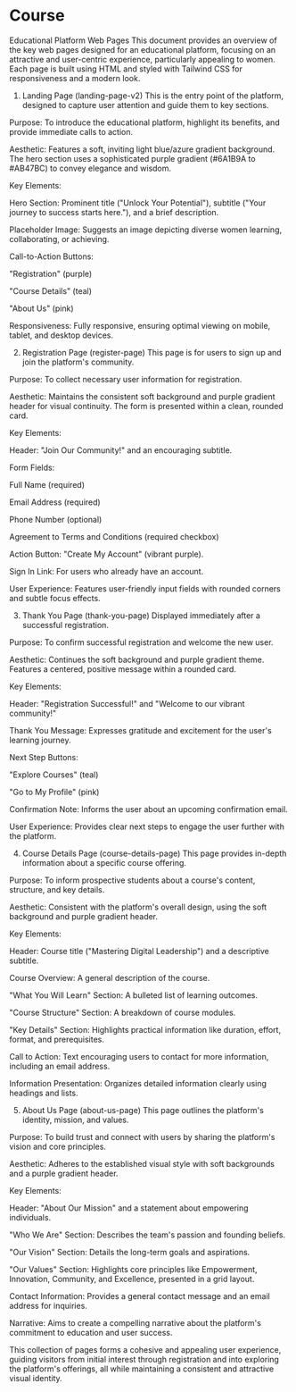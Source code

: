 # Course
Educational Platform Web Pages
This document provides an overview of the key web pages designed for an educational platform, focusing on an attractive and user-centric experience, particularly appealing to women. Each page is built using HTML and styled with Tailwind CSS for responsiveness and a modern look.

1. Landing Page (landing-page-v2)
This is the entry point of the platform, designed to capture user attention and guide them to key sections.

Purpose: To introduce the educational platform, highlight its benefits, and provide immediate calls to action.

Aesthetic: Features a soft, inviting light blue/azure gradient background. The hero section uses a sophisticated purple gradient (#6A1B9A to #AB47BC) to convey elegance and wisdom.

Key Elements:

Hero Section: Prominent title ("Unlock Your Potential"), subtitle ("Your journey to success starts here."), and a brief description.

Placeholder Image: Suggests an image depicting diverse women learning, collaborating, or achieving.

Call-to-Action Buttons:

"Registration" (purple)

"Course Details" (teal)

"About Us" (pink)

Responsiveness: Fully responsive, ensuring optimal viewing on mobile, tablet, and desktop devices.

2. Registration Page (register-page)
This page is for users to sign up and join the platform's community.

Purpose: To collect necessary user information for registration.

Aesthetic: Maintains the consistent soft background and purple gradient header for visual continuity. The form is presented within a clean, rounded card.

Key Elements:

Header: "Join Our Community!" and an encouraging subtitle.

Form Fields:

Full Name (required)

Email Address (required)

Phone Number (optional)

Agreement to Terms and Conditions (required checkbox)

Action Button: "Create My Account" (vibrant purple).

Sign In Link: For users who already have an account.

User Experience: Features user-friendly input fields with rounded corners and subtle focus effects.

3. Thank You Page (thank-you-page)
Displayed immediately after a successful registration.

Purpose: To confirm successful registration and welcome the new user.

Aesthetic: Continues the soft background and purple gradient theme. Features a centered, positive message within a rounded card.

Key Elements:

Header: "Registration Successful!" and "Welcome to our vibrant community!"

Thank You Message: Expresses gratitude and excitement for the user's learning journey.

Next Step Buttons:

"Explore Courses" (teal)

"Go to My Profile" (pink)

Confirmation Note: Informs the user about an upcoming confirmation email.

User Experience: Provides clear next steps to engage the user further with the platform.

4. Course Details Page (course-details-page)
This page provides in-depth information about a specific course offering.

Purpose: To inform prospective students about a course's content, structure, and key details.

Aesthetic: Consistent with the platform's overall design, using the soft background and purple gradient header.

Key Elements:

Header: Course title ("Mastering Digital Leadership") and a descriptive subtitle.

Course Overview: A general description of the course.

"What You Will Learn" Section: A bulleted list of learning outcomes.

"Course Structure" Section: A breakdown of course modules.

"Key Details" Section: Highlights practical information like duration, effort, format, and prerequisites.

Call to Action: Text encouraging users to contact for more information, including an email address.

Information Presentation: Organizes detailed information clearly using headings and lists.

5. About Us Page (about-us-page)
This page outlines the platform's identity, mission, and values.

Purpose: To build trust and connect with users by sharing the platform's vision and core principles.

Aesthetic: Adheres to the established visual style with soft backgrounds and a purple gradient header.

Key Elements:

Header: "About Our Mission" and a statement about empowering individuals.

"Who We Are" Section: Describes the team's passion and founding beliefs.

"Our Vision" Section: Details the long-term goals and aspirations.

"Our Values" Section: Highlights core principles like Empowerment, Innovation, Community, and Excellence, presented in a grid layout.

Contact Information: Provides a general contact message and an email address for inquiries.

Narrative: Aims to create a compelling narrative about the platform's commitment to education and user success.

This collection of pages forms a cohesive and appealing user experience, guiding visitors from initial interest through registration and into exploring the platform's offerings, all while maintaining a consistent and attractive visual identity.

